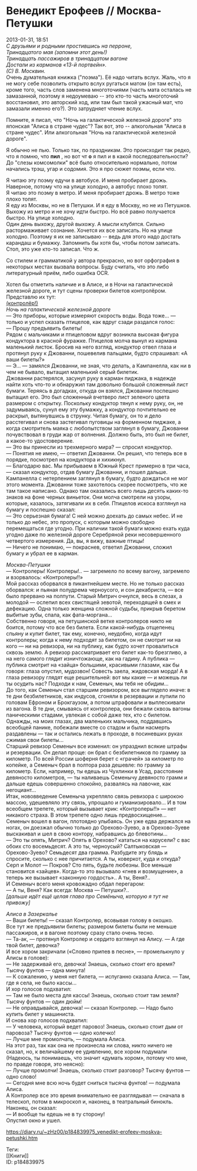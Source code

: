 Венедикт Ерофеев // Москва-Петушки
===================================

   
 2013-01-31, 18:51   
    *С друзьями и родными простившись на перроне,   
 Тринадцатого мая (запомни этот день!)   
 Тринадцать пассажиров в тринадцатом вагоне   
 Достали из карманов «13-й портвейн».   
 (С) В. Москвин.*     
 Очень думательная книжка ("поэма"). Её надо читать вслух. Жаль, что я не могу себе позволить открыто вслух ругаться матом (он там есть), кроме того, часть слов заменена многоточиями (часть мата осталась не замазанной, поэтому я недоумеваю -- это кто-то часть многоточий восстановил, это авторский ход, или там был такой ужасный мат, что замазали именно его?). Это затрудняет чтение вслух.   
   
 Помните, я писал, что "Ночь на галактической железной дороге" это японская "Алиса в стране чудес"? Так вот, это -- алкогольная "Алиса в стране чудес". Или алкогольная "Ночь на галактической железной дороге".   
   
 Я обычно не пью. Только так, по праздникам. Это происходит так редко, что я помню, что  **пил**  , но вот чт  **о**  я пил и в какой последовательности? До "слезы комсомолки" всё было относительно нормально, потом начались трэш, угар и содомия. Это я про сюжет поэмы, если что.   
   
 Я читаю эту поэму едучи в автобусе. И меня пробирает дрожь. Наверное, потому что на улице холодно, а автобус плохо топят.   
 Я читаю это поэму в метро. И меня пробирает дрожь. В метро тоже плохо топят.   
 Я еду из Москвы, но не в Петушки. И я еду в Москву, но не из Петушков.   
 Выхожу из метро и не хочу идти быстро. Но всё равно получается быстро. На улице холодно.   
 Один день выхожу, другой выхожу. А мысли клубятся. Сильно растормаживает сознание. Хочется их все записать. Но на улице холодно. Поэтому я их не записываю -- ведь для этого надо достать карандаш и бумажку. Запомнить бы хотя бы, чтобы потом записать. Стоп, это уже кто-то записал. Что ж.   
   
 Со стилем и грамматикой у автора прекрасно, но вот орфография в некоторых местах вызвала вопросы. Буду считать, что это либо литературный приём, либо ошибка OCR.   
   
 Хотел бы отметить наличие и в Алисе, и в Ночи на галактической железной дороге, и тут сцены проверки билетов контролёром. Представлю их тут:   
  [(контролёр!)](https://zHz00.diary.ru/p184839975.htm?index=1#linkmore184839975m1)      
  *Ночь на галактической железной дороге*    
 — Это приборы, которые измеряют скорость воды. Вода тоже… — только и успел сказать птицелов, как вдруг сзади раздался голос:   
 — Прошу предъявить билеты!   
 Рядом с мальчиками и птицеловом вдруг возникла высокая фигура кондуктора в красной фуражке. Птицелов молча вынул из кармана маленький листок. Бросив на него взгляд, кондуктор отвел глаза и протянул руку к Джованни, пошевелив пальцами, будто спрашивал: «А ваши билеты?»   
 — Э… — замялся Джованни, не зная, что делать, а Кампанелла, как ни в чем не бывало, вытащил маленький серый билетик.   
 Джованни растерялся, засунул руку в карман пиджака, в надежде найти хоть что-то и обнаружил там довольно большой сложенный лист бумаги. Теряясь в догадках, откуда он взялся, Джованни поспешно вытащил его. Это был сложенный вчетверо лист зеленого цвета размером с открытку. Поскольку кондуктор тянул к нему руку, он, не задумываясь, сунул ему эту бумажку, а кондуктор почтительно ее раскрыл, вытянувшись в струнку. Читая бумагу, он то и дело расстегивал и снова застегивал пуговицы на форменном пиджаке, а когда смотритель маяка с любопытством заглянул в бумагу, Джованни почувствовал в груди жар от волнения. Должно быть, это был не билет, а какое-то удостоверение.   
 — Это вы принесли из трехмерного мира? — спросил кондуктор.   
 — Понятия не имею, — ответил Джованни. Он решил, что теперь все в порядке, посмотрел на кондуктора и хихикнул.   
 — Благодарю вас. Мы прибываем в Южный Крест примерно в три часа, — сказал кондуктор, отдав бумагу Джованни, и пошел дальше.   
 Кампанелла с нетерпением заглянул в бумагу, будто дождаться не мог этого момента. Джованни тоже захотелось скорее посмотреть, что же там такое написано. Однако там оказались всего лишь десять каких-то знаков на фоне черных виньеток. Они молча смотрели на узоры, которые, казалось, затягивали их в себя. Птицелов искоса взглянул на бумагу и поспешно сказал:   
 — Это серьезная бумага! С ней можно доехать до самых небес. И не только до небес, это пропуск, с которым можно свободно перемещаться где угодно. При наличии такой бумаги можно ехать куда угодно даже по железной дороге Серебряной реки несовершенного четвертого измерения. Да, вы, я вижу, важные птицы!   
 — Ничего не понимаю, — покраснев, ответил Джованни, сложил бумагу и убрал ее в карман.   
   
  *Москва-Петушки*    
 — Контролеры! Контролеры!.. — загремело по всему вагону, загремело и взорвалось: «Контролеры!!»   
 Мой рассказ оборвался в пикантнейшем месте. Но не только рассказ оборвался: и пьяная полудрема черноусого, и сон декабриста, — все было прервано на полпути. Старый Митрич очнулся, весь в слезах, а молодой — ослепил всех свистящей зевотой, переходящей в смех и дефекацию. Одна только женщина сложной судьбы, прикрыв беретом выбитые зубы, спала, как фата-моргана…   
 Собственно говоря, на петушинской ветке контролеров никто не боится, потому что все без билета. Если какой-нибудь отщепенец спьяну и купит билет, так ему, конечно, неудобно, когда идут контролеры; когда к нему подходят за билетом, он не смотрит ни на кого — ни на ревизора, ни на публику, как будто хочет провалиться сквозь землю. А ревизор рассматривает его билет как-то брезгливо, а на него самого глядит изничтожающе, как на гадину. А публика — публика смотрит на «зайца» большими, красивыми глазами, как бы говоря: глаза опустил, мудозвон! Совесть заела, жидовская морда! А в глаза ревизору глядят еще решительней: вот мы какие — и можешь ли ты осудить нас? Подходи к нам, Семеныч, мы тебя не обидим…   
 До того, как Семеныч стал старшим ревизором, все выглядело иначе: в те дни безбилетников, как индусов, сгоняли в резервации и лупили по головам Ефроном и Брокгаузом, а потом штрафовали и выплескивали из вагона. В те дни, смываясь от контролера, они бежали сквозь вагоны паническими стадами, увлекая с собой даже тех, кто с билетом. Однажды, на моих глазах, два маленьких мальчика, поддавшись всеобщей панике, побежали вместе со стадом и были насмерть раздавлены — так и остались лежать в проходе, в посиневших руках сжимая свои билеты…   
 Старший ревизор Семеныч все изменил: он упразднил всякие штрафы и резервации. Он делал проще: он брал с безбилетников по грамму за километр. По всей России шоферня берет с «грачей» за километр по копейке, а Семеныч брал в полтора раза дешевле: по грамму за километр. Если, например, ты едешь из Чухлинки в Усад, расстояние девяносто километров, — ты наливаешь Семенычу девяносто грамм и дальше едешь совершенно спокойно, развалясь на лавочке, как негоциант…   
 Итак, нововведение Семеныча укрепляло связь ревизора с широкою массою, удешевляло эту связь, упрощало и гуманизировало… И в том всеобщем трепете, который вызывает крик: «Контролеры!!» — нет никакого страха. В этом трепете одно лишь предвосхищение…   
 Семеныч вошел в вагон, плотоядно улыбаясь. Он уже едва держался на ногах, он доезжал обычно только до Орехово-Зуево, а в Орехово-Зуеве выскакивал и шел в свою контору, набравшись до блевотины…   
 — Это ты опять, Митрич? Опять в Орехово? кататься на карусели? с вас обоих сто восемьдесят. А это ты, черноусый? Салтыковская — Орехово-Зуево? Семьдесят два грамма. Разбудите эту блядь и спросите, сколько с нее причитается. А ты, коверкот, куда и откуда? Серп и Молот — Покров? Сто пять, будьте любезны. Все меньше становится «зайцев». Когда-то это вызывало «гнев и возмущение», а теперь же вызывает «законную гордость».. А ты, Веня?..   
 И Семеныч всего меня кровожадно обдал перегаром:   
 — А ты, Веня? Как всегда: Москва — Петушки?..   
  *[дальше идёт ещё целая глава про Семёныча, которую я тут не привожу]*    
   
  *Алиса в Зазеркалье*    
 — Ваши билеты! — сказал Контролер, всовывая голову в окошко.   
 Все тут же предъявили билеты; размером билеты были не меньше пассажиров, и в вагоне поэтому сразу стало очень тесно.   
 — Та-ак, — протянул Контролер и сердито взглянул на Алису. — А где твой билет, девочка?   
 И все хором закричали («Словно припев в песне», — промелькнуло у Алисы в голове):   
 — Не задерживай его, девочка! Знаешь, сколько стоит его время? Тысячу фунтов — одна минута!   
 — К сожалению, у меня нет билета, — испуганно сказала Алиса. — Там, где я села, не было кассы…   
 И хор голосов подхватил:   
 — Там не было места для кассы! Знаешь, сколько стоит там земля? Тысячу фунтов — один дюйм!   
 — Не оправдывайся, девочка! — сказал Контролер. — Надо было купить билет у машиниста.   
 И снова хор голосов подхватил:   
 — У человека, который ведет паровоз! Знаешь, сколько стоит дым от паровоза? Тысячу фунтов — одно колечко!   
 — Лучше мне промолчать, — подумала Алиса.   
 На этот раз, так как она не произнесла ни слова, никто ничего не сказал, но, к величайшему ее удивлению, все хором подумали (Надеюсь, ты понимаешь, что значит «думать хором», потому что мне, по правде говоря, это неясно):   
 — Лучше промолчи! Знаешь, сколько стоит разговор? Тысячу фунтов — одно слово!   
 — Сегодня мне всю ночь будет сниться тысяча фунтов! — подумала Алиса.   
 А Контролер все это время внимательно ее разглядывал — сначала в телескоп, потом в микроскоп и, наконец, в театральный бинокль. Наконец, он сказал:   
 — И вообще ты едешь не в ту сторону!   
 Опустил окно и ушел.   
     
    
 <https://diary.ru/~zHz00/p184839975_venedikt-erofeev-moskva-petushki.htm>   
   
 Теги:   
 [[Книги]]   
 ID: p184839975